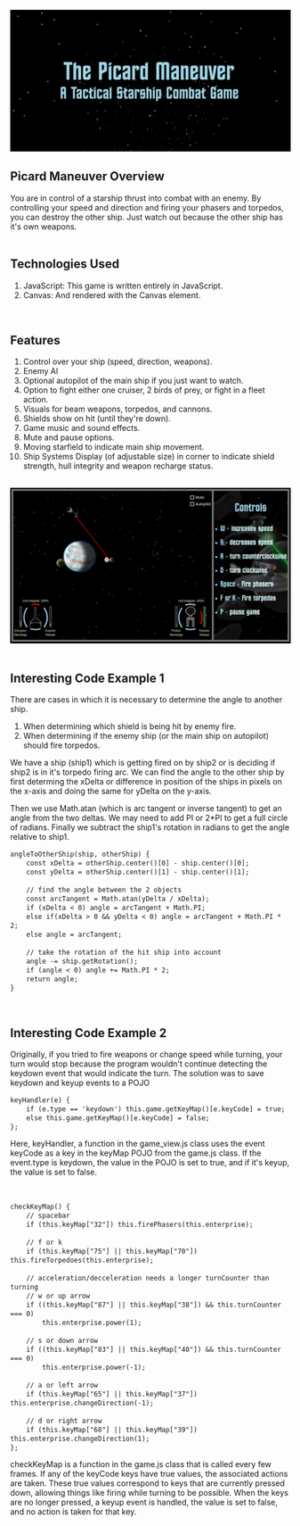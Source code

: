 <a href="https://shoemker.github.io/picard_maneuver/"><img src="./images/screenshots/Screenshot1.jpg"></a>

<h2>Picard Maneuver Overview</h2>
You are in control of a starship thrust into combat with an enemy. By controlling your speed and direction and firing your phasers and torpedos, you can destroy the other ship. Just watch out because the other ship has it's own weapons.
<br><br>
<h2>Technologies Used</h2>
<ol>
	<li>JavaScript: This game is written entirely in JavaScript.</li>
	<li>Canvas: And rendered with the Canvas element.</li>
</ol>
<br>
<h2>Features</h2>
<ol>
	<li>Control over your ship (speed, direction, weapons).</li>
	<li>Enemy AI</li>
	<li>Optional autopilot of the main ship if you just want to watch.</li>
	<li>Option to fight either one cruiser, 2 birds of prey, or fight in a fleet action.</li>
	<li>Visuals for beam weapons, torpedos, and cannons.</li>
	<li>Shields show on hit (until they're down).</li>
	<li>Game music and sound effects.</li>
	<li>Mute and pause options.</li>
	<li>Moving starfield to indicate main ship movement.</li>
	<li>Ship Systems Display (of adjustable size) in corner to indicate shield strength, hull integrity and weapon recharge status.</li>
</ol>
<br>
<a href="https://shoemker.github.io/picard_maneuver/"><img src="./images/screenshots/pm_Screenshot.jpg"></a>
<br>
<br>
<h2>Interesting Code Example 1</h2>
<p>There are cases in which it is necessary to determine the angle to another ship. </p>
<ol>
	<li>When determining which shield is being hit by enemy fire.</li>
	<li>When determining if the enemy ship (or the main ship on autopilot) should fire torpedos.</li>
</ol>
<p>We have a ship (ship1) which is getting fired on by ship2 or is deciding if ship2 is in it's torpedo firing arc. We can find the angle to the other ship by first determing the xDelta or difference in position of the ships in pixels on the x-axis and doing the same for yDelta on the y-axis. </p>
<p>Then we use Math.atan (which is arc tangent or inverse tangent) to get an angle from the two deltas. We may need to add PI or 2*PI to get a full circle of radians. Finally we subtract the ship1's rotation in radians to get the angle relative to ship1.</p>

```
angleToOtherShip(ship, otherShip) {
	const xDelta = otherShip.center()[0] - ship.center()[0];
	const yDelta = otherShip.center()[1] - ship.center()[1];

	// find the angle between the 2 objects
	const arcTangent = Math.atan(yDelta / xDelta);
	if (xDelta < 0) angle = arcTangent + Math.PI;
	else if(xDelta > 0 && yDelta < 0) angle = arcTangent + Math.PI * 2;
	else angle = arcTangent;

	// take the rotation of the hit ship into account
	angle -= ship.getRotation();
	if (angle < 0) angle += Math.PI * 2;
	return angle;
}

```
<br>
<h2>Interesting Code Example 2</h2>
<p>Originally, if you tried to fire weapons or change speed while turning, your turn would stop because the program wouldn't
continue detecting the keydown event that would indicate the turn. The solution was to save keydown and keyup events
to a POJO</p>

```
keyHandler(e) {
	if (e.type == 'keydown') this.game.getKeyMap()[e.keyCode] = true;
	else this.game.getKeyMap()[e.keyCode] = false;	
};
```

<p>Here, keyHandler, a function in the game_view.js class uses the event keyCode as a key in the keyMap POJO from the game.js
class. If the event.type is keydown, the value in the POJO is set to true, and if it's keyup, the value is set to false.</p>
<br>

```
checkKeyMap() {
	// spacebar
	if (this.keyMap["32"]) this.firePhasers(this.enterprise); 

	// f or k
	if (this.keyMap["75"] || this.keyMap["70"]) this.fireTorpedoes(this.enterprise);

	// acceleration/decceleration needs a longer turnCounter than turning
	// w or up arrow
	if ((this.keyMap["87"] || this.keyMap["38"]) && this.turnCounter === 0)
		this.enterprise.power(1);

	// s or down arrow
	if ((this.keyMap["83"] || this.keyMap["40"]) && this.turnCounter === 0)
		this.enterprise.power(-1);
	
	// a or left arrow
	if (this.keyMap["65"] || this.keyMap["37"]) this.enterprise.changeDirection(-1);

	// d or right arrow
	if (this.keyMap["68"] || this.keyMap["39"]) this.enterprise.changeDirection(1);
};
```
<p>checkKeyMap is a function in the game.js class that is called every few frames. If any of the keyCode keys
have true values, the associated actions are taken. These true values correspond to keys that are 
currently pressed down, allowing things like firing while turning to be possible. When the keys are
no longer pressed, a keyup event is handled, the value is set to false, and no action is taken for that key. </p>